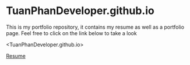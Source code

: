 # TuanPhanDeveloper.github.io

This is my portfolio repository, it contains my resume as well as
a portfolio page. Feel free to click on the link below to take a look

<TuanPhanDeveloper.github.io>

[Resume](../master/TuanPhanResume.pdf)
